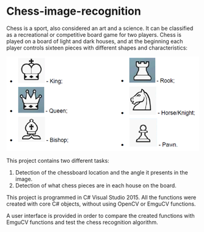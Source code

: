 # Chess-image-recognition

Chess is a sport, also considered an art and a science. It can be classified as a recreational or competitive board game for two players. Chess is played on a board of light and dark houses, and at the beginning each player controls sixteen pieces with different shapes and characteristics: <br/>

![Chess pieces](other/chess_pieces.PNG)


This project contains two different tasks: <br/>
1. Detection of the chessboard location and the angle it presents in the image. 
2. Detection of what chess pieces are in each house on the board.

This project is programmed in C# Visual Studio 2015. All the functions were created with core C# objects, without using OpenCV or EmguCV functions. <br/>

A user interface is provided in order to compare the created functions with EmguCV functions and test the chess recognition algorithm. <br/>
